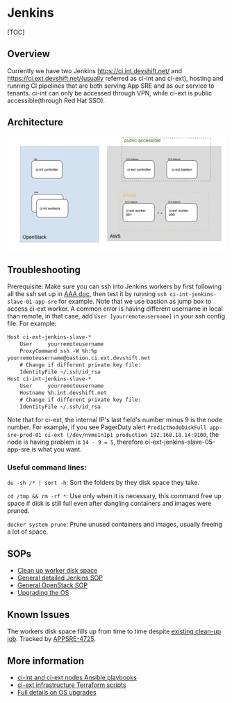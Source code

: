 # Jenkins

[TOC]

## Overview

Currently we have two Jenkins https://ci.int.devshift.net/ and https://ci.ext.devshift.net/(usually referred as ci-int and ci-ext), hosting and running CI pipelines that are both serving App SRE and as our service to tenants. ci-int can only be accessed through VPN, while ci-ext is public accessible(through Red Hat SSO).

## Architecture


![AppSRE Jenkins](img/jenkins.png "App SRE Jenkins Architecture")


## Troubleshooting

Prerequisite: Make sure you can ssh into Jenkins workers by first following all the ssh set up in [AAA doc](https://gitlab.cee.redhat.com/service/app-interface/blob/master/docs/app-sre/AAA.md), then test it by running `ssh ci-int-jenkins-slave-01-app-sre` for example. Note that we use bastion as jump box to access ci-ext worker. A common error is having different username in local than remote, in that case, add `User [yourremoteusername]` in your ssh config file. For example:
```
Host ci-ext-jenkins-slave-*
    User     yourremoteusername
    ProxyCommand ssh -W %h:%p yourremoteusername@bastion.ci.ext.devshift.net
    # Change if different private key file:
    IdentityFile ~/.ssh/id_rsa
Host ci-int-jenkins-slave-*
    User     yourremoteusername
    Hostname %h.int.devshift.net
    # Change if different private key file:
    IdentityFile ~/.ssh/id_rsa
```
Note that for ci-ext, the internal IP's last field's number minus 9 is the node number. For example, if you see PagerDuty alert `PredictNodeDiskFull app-sre-prod-01 ci-ext (/dev/nvme1n1p1 production 192.168.18.14:9100`, the node is having problem is `14 - 9 = 5`, therefore ci-ext-jenkins-slave-05-app-sre is what you want.


### Useful command lines:

`du -sh /* | sort -h`: Sort the folders by they disk space they take. 

`cd /tmp && rm -rf *`: Use only when it is necessary, this command free up space if disk is still full even after dangling containers and images were pruned.

`docker system prune`: Prune unused containers and images, usually freeing a lot of space.

## SOPs

* [Clean up worker disk space](/docs/app-sre/sop/jenkins-vda-storage.md)
* [General detailed Jenkins SOP](/docs/app-sre/sop/jenkins.md)
* [General OpenStack SOP](/docs/app-sre/sop/openstack-ci-int.md)
* [Upgrading the OS](/docs/app-sre/sop/jenkins-os-upgrade.md)

## Known Issues

The workers disk space fills up from time to time despite [existing clean-up job](https://ci.int.devshift.net/job/jenkins-slaves-cleanup/2545/console). Tracked by [APPSRE-4725](https://issues.redhat.com/browse/APPSRE-4725).

## More information

* [ci-int and ci-ext nodes Ansible playbooks](https://gitlab.cee.redhat.com/app-sre/infra/-/tree/master/ansible/playbooks) 
* [ci-ext infrastructure Terraform scripts](https://gitlab.cee.redhat.com/app-sre/infra/-/tree/master/terraform/app-sre/ci.ext) 
* [Full details on OS upgrades](jenkins-os-upgrade.md)
